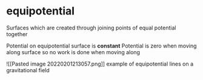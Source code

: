 # equipotential

Surfaces which are created through joining points of equal potential together

Potential on equipotential surface is **constant**
Potential is zero when moving along surface so no work is done when moving along

![[Pasted image 20220201213057.png]]
example of equipotential lines on a gravitational field